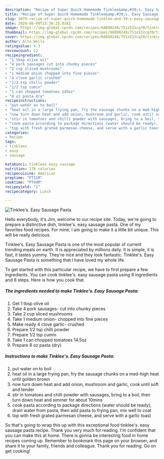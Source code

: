 ```yaml
---
description: "Recipe of Super Quick Homemade Tinklee&amp;#39;s. Easy Sausage Pasta"
title: "Recipe of Super Quick Homemade Tinklee&amp;#39;s. Easy Sausage Pasta"
slug: 1079-recipe-of-super-quick-homemade-tinklee-and-39-s-easy-sausage-pasta
date: 2020-06-09T23:38:25.018Z
image: https://img-global.cpcdn.com/recipes/68890249/751x532cq70/tinklees-easy-sausage-pasta-recipe-main-photo.jpg
thumbnail: https://img-global.cpcdn.com/recipes/68890249/751x532cq70/tinklees-easy-sausage-pasta-recipe-main-photo.jpg
cover: https://img-global.cpcdn.com/recipes/68890249/751x532cq70/tinklees-easy-sausage-pasta-recipe-main-photo.jpg
author: Alta Wells
ratingvalue: 4.3
reviewcount: 12
recipeingredient:
- "1 tbsp olive oil"
- "4 pork sausages cut into chunky pieces"
- "2 cup sliced mushrooms"
- "1 medium onion chopped into fine pieces"
- "4 clove garlic crushed"
- "1/2 tsp chilli powder"
- "1/2 tsp cumin"
- "1 can chopped tomatoes 145oz"
- "8 oz pasta dry"
recipeinstructions:
- "put water on to boil"
- "heat oil in a large frying pan, fry the sausage chunks on a med-high heat until golden brown"
- "now turn down heat and add onion, mushroom and garlic, cook until soft and tender"
- "stir in tomatoes and chilli powder with sausages, bring to a boil, then turn down heat and simmer for about 10mins"
- "cook pasta according to package directions (water should be ready), drain water from pasta, then add pasta to frying pan, mix well to coat"
- "top with fresh grated parmesan cheese, and serve with a garlic toast"
categories:
- Recipe
tags:
- tinklees
- easy
- sausage

katakunci: tinklees easy sausage 
nutrition: 178 calories
recipecuisine: American
preptime: "PT31M"
cooktime: "PT44M"
recipeyield: "1"
recipecategory: Lunch

---
```



![Tinklee&#39;s. Easy Sausage Pasta](https://img-global.cpcdn.com/recipes/68890249/751x532cq70/tinklees-easy-sausage-pasta-recipe-main-photo.jpg)

Hello everybody, it's Jim, welcome to our recipe site. Today, we're going to prepare a distinctive dish, tinklee&#39;s. easy sausage pasta. One of my favorites food recipes. For mine, I am going to make it a little bit unique. This will be really delicious.

Tinklee&#39;s. Easy Sausage Pasta is one of the most popular of current trending meals on earth. It is appreciated by millions daily. It is simple, it is fast, it tastes yummy. They're nice and they look fantastic. Tinklee&#39;s. Easy Sausage Pasta is something that I have loved my whole life.




To get started with this particular recipe, we have to first prepare a few ingredients. You can cook tinklee&#39;s. easy sausage pasta using 9 ingredients and 6 steps. Here is how you cook that.

<!--inarticleads1-->

##### The ingredients needed to make Tinklee&#39;s. Easy Sausage Pasta:

1. Get 1 tbsp olive oil
1. Take 4 pork sausages- cut into chunky pieces
1. Take 2 cup sliced mushrooms
1. Take 1 medium onion- chopped into fine pieces
1. Make ready 4 clove garlic- crushed
1. Prepare 1/2 tsp chilli powder
1. Prepare 1/2 tsp cumin
1. Take 1 can chopped tomatoes 14.5oz
1. Prepare 8 oz pasta (dry)




<!--inarticleads2-->

##### Instructions to make Tinklee&#39;s. Easy Sausage Pasta:

1. put water on to boil
1. heat oil in a large frying pan, fry the sausage chunks on a med-high heat until golden brown
1. now turn down heat and add onion, mushroom and garlic, cook until soft and tender
1. stir in tomatoes and chilli powder with sausages, bring to a boil, then turn down heat and simmer for about 10mins
1. cook pasta according to package directions (water should be ready), drain water from pasta, then add pasta to frying pan, mix well to coat
1. top with fresh grated parmesan cheese, and serve with a garlic toast




So that's going to wrap this up with this exceptional food tinklee&#39;s. easy sausage pasta recipe. Thank you very much for reading. I'm confident that you can make this at home. There is gonna be interesting food in home recipes coming up. Remember to bookmark this page on your browser, and share it to your family, friends and colleague. Thank you for reading. Go on get cooking!
